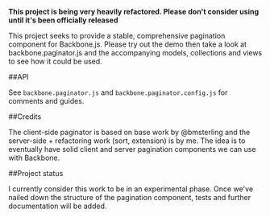 **This project is being very heavily refactored. Please don't consider using until it's been officially released**

This project seeks to provide a stable, comprehensive pagination component for Backbone.js. Please try out the demo then take a look at backbone.paginator.js and the accompanying models, collections and views to see how it could be used.

##API

See ```backbone.paginator.js``` and ```backbone.paginator.config.js``` for comments and guides.

##Credits

The client-side paginator is based on base work by @bmsterling and the server-side + refactoring work (sort, extension) is by me. The idea is to eventually have solid client and server pagination components we can use with Backbone.

##Project status

I currently consider this work to be in an experimental phase. Once we've nailed down the structure of the pagination component, tests and further documentation will be added.